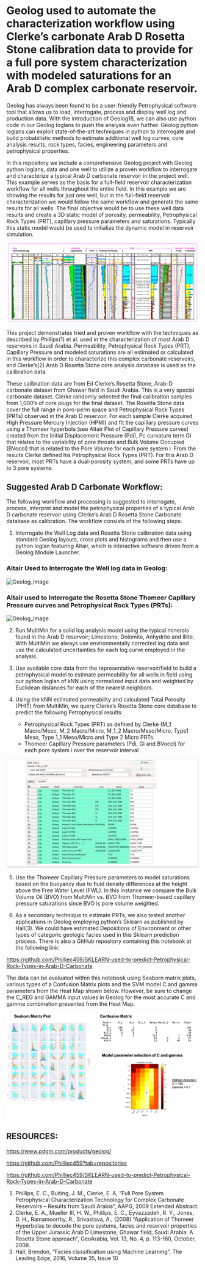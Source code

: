 # Geolog used to automate the characterization workflow using Clerke’s carbonate Arab D Rosetta Stone calibration data to provide for a full pore system characterization with modeled saturations for an Arab D complex carbonate reservoir.

Geolog has always been found to be a user-friendly Petrophysical software tool that allows us to load, interrogate, process and display well log and production data. With the introduction of Geolog18, we can also use python code in our Geolog loglans to push the analysis even further.  Geolog python loglans can exploit state-of-the-art techniques in python to interrogate and build probabilistic methods to estimate additional well log curves, core analysis results, rock types, facies, engineering parameters and petrophysical properties.  

In this repository we include a comprehensive Geolog project with Geolog python loglans, data and one well to utilize a proven workflow to interrogate and characterize a typical Arab D carbonate reservoir in the project well. This example serves as the basis for a full-field reservoir characterization workflow for all wells throughout the entire field. In this example we are showing the results for just one well, but in the full-field reservoir characterization we would follow the same workflow and generate the same results for all wells. The final objective would be to use these well data results and create a 3D static model of porosity, permeability, Petrophysical Rock Types (PRT), capillary pressure parameters and saturations. Typically this static model would be used to initialize the dynamic model in reservoir simulation. 

![Geolog_Image](Results.png)


This project demonstrates tried and proven workflow with the techniques as described by Phillips(1) et al. used in the characterization of most Arab D reservoirs in Saudi Arabia. Permeability, Petrophysical Rock Types (PRT), Capillary Pressure and modeled saturations are all estimated or calculated in this workflow in order to characterize this complex carbonate reservoirs, and Clerke’s(2) Arab D Rosetta Stone core analysis database is used as the calibration data. 

These calibration data are from Ed Clerke’s Rosetta Stone, Arab-D carbonate dataset from Ghawar field in Saudi Arabia. This is a very special carbonate dataset. Clerke randomly selected the final calibration samples from 1,000’s of core plugs for the final dataset.  The Rosetta Stone data cover the full range in poro-perm space and Petrophysical Rock Types (PRTs) observed in the Arab D reservoir. For each sample Clerke acquired High Pressure Mercury Injection (HPMI)  and fit the capillary pressure curves using a Thomeer hyperbola (see Altair Plot of Capillary Pressure curves) created from the Initial Displacement Pressure (Pdi), Pc curvature term Gi that relates to the variability of pore throats and Bulk Volume Occupied (BVocci) that is related to the Pore Volume for each pore system i.  From the results Clerke defined his Petrophysical Rock Types (PRT). For this Arab D reservoir, most PRTs have a dual-porosity system, and some PRTs have up to 3 pore systems. 

## Suggested Arab D Carbonate Workflow:
The following workflow and processing is suggested to interrogate, process, interpret and model the petrophysical properties of a typical Arab D carbonate reservoir using Clerke’s Arab D Rosetta Stone Carbonate database as calibration. The workflow consists of the following steps:

1) Interrogate the Well Log data and Rosetta Stone calibration data using standard Geolog layouts, cross plots and histograms and then use a python loglan featuring Altair, which is interactive software driven from a Geolog Module Launcher.

### Altair Used to Interrogate the Well log data in Geolog:
![Geolog_Image](Geolog20_ArabD.gif)

### Altair used to Interrogate the Rosetta Stone Thomeer Capillary Pressure curves and Petrophysical Rock Types (PRTs):
![Geolog_Image](geolog_altair_thomeer.gif)


2) Run MultiMin for a solid log analysis model using the typical minerals found in the Arab D reservoir; Limestone, Dolomite, Anhydrite and Illite. With MultiMin we always use environmentally corrected log data and use the calculated uncertainties for each log curve employed in the analysis. 

3) Use available core data from the representative reservoir/field to build a petrophysical model to estimate permeability for all wells in field using our python loglan of kNN using normalized input data and weighted by Euclidean distances for each of the nearest neighbors. 

4) Using the kNN estimated permeability and calculated Total Porosity (PHIT) from MultiMin, we query Clerke’s Rosetta Stone core database to predict the following Petrophysical results:
    - Petrophysical Rock Types (PRT) as defined by Clerke (M_1 Macro/Meso, M_2 Macro/Micro, M_1_2 Macro/Meso/Micro, Type1 Meso, Type 1_1 Meso/Micro and Type 2 Micro PRTs.
    - Thomeer Capillary Pressure parameters (Pdi, Gi and BVocci) for each pore system i over the reservoir interval

![Geolog_Image](Thomeer_output.png)

5) Use the Thomeer Capillary Pressure parameters to model saturations based on the buoyancy due to fluid density differences at the height above the Free Water Level (FWL). In this instance we compare the Bulk Volume Oil (BVO) from MultiMin vs. BVO from Thomeer-based capillary pressure saturations since BVO is pore volume weighted.

6) As a secondary technique to estimate PRTs, we also tested another applications in Geolog employing python’s Sklearn as published by Hall(3). We could have estimated Depositions of Environment or other types of categoric geologic facies used in this Sklearn prediction process. There is also a GitHub repository containing this notebook at the following link: 

https://github.com/Philliec459/SKLEARN-used-to-predict-Petrophysical-Rock-Types-in-Arab-D-Carbonate

The data can be evaluated within this notebook using Seaborn matrix plots, various types of a Confusion Matrix plots and the SVM model C and gamma parameters from the Heat Map shown below.  However, be sure to change the C_REG and GAMMA input values in Geolog for the most accurate C and gamma combination presented from the Heat Map.

![Geolog_Image](evaluate.png)

## RESOURCES:
https://www.pdgm.com/products/geolog/

https://github.com/Philliec459?tab=repositories

https://github.com/Philliec459/SKLEARN-used-to-predict-Petrophysical-Rock-Types-in-Arab-D-Carbonate



1.	Phillips, E. C., Buiting, J. M., Clerke, E. A, “Full Pore System Petrophysical Characterization Technology for Complex Carbonate Reservoirs – Results from Saudi Arabia”, AAPG, 2009 Extended Abstract.
2.	Clerke, E. A., Mueller III, H. W., Phillips, E. C., Eyvazzadeh, R. Y., Jones, D. H., Ramamoorthy, R., Srivastava, A., (2008) “Application of Thomeer Hyperbolas to decode the pore systems, facies and reservoir properties of the Upper Jurassic Arab D Limestone, Ghawar field, Saudi Arabia: A Rosetta Stone approach”, GeoArabia, Vol. 13, No. 4, p. 113-160, October, 2008. 
3.	Hall, Brendon, “Facies classification using Machine Learning”, The Leading Edge, 2016, Volume 35, Issue 10
 
